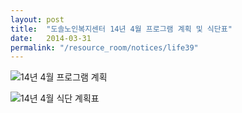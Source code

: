 ```yaml
---
layout: post
title:  "도솔노인복지센터 14년 4월 프로그램 계획 및 식단표"
date:   2014-03-31
permalink: "/resource_room/notices/life39"
---
```


![14년 4월 프로그램 계획](/resource_room/notices/files/14년4월프로그램계획및식단표1.png)

![14년 4월 식단 계획표](/resource_room/notices/files/14년4월프로그램계획및식단표2.png)

